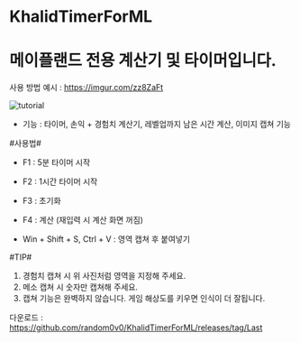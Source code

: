 # KhalidTimerForML

# 메이플랜드 전용 계산기 및 타이머입니다.

사용 방법 예시 : https://imgur.com/zz8ZaFt

![tutorial](https://github.com/user-attachments/assets/d5b65f93-5c99-4ab8-aaaf-e73f2e76bd15)



- 기능 : 타이머, 손익 + 경험치 계산기, 레벨업까지 남은 시간 계산, 이미지 캡쳐 기능

#사용법#

- F1 : 5분 타이머 시작


- F2 : 1시간 타이머 시작


- F3 : 초기화


- F4 : 계산 (재입력 시 계산 화면 꺼짐)

- Win + Shift + S, Ctrl + V : 영역 캡쳐 후 붙여넣기

#TIP#

1. 경험치 캡쳐 시 위 사진처럼 영역을 지정해 주세요.
2. 메소 캡쳐 시 숫자만 캡쳐해 주세요.
3. 캡쳐 기능은 완벽하지 않습니다. 게임 해상도를 키우면 인식이 더 잘됩니다.



다운로드 : https://github.com/random0v0/KhalidTimerForML/releases/tag/Last
